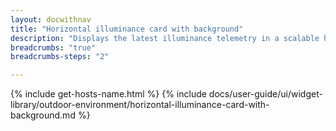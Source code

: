 ```yaml
---
layout: docwithnav
title: "Horizontal illuminance card with background"
description: "Displays the latest illuminance telemetry in a scalable horizontal layout with the background image."
breadcrumbs: "true"
breadcrumbs-steps: "2"

---
```

{% include get-hosts-name.html %}
{% include docs/user-guide/ui/widget-library/outdoor-environment/horizontal-illuminance-card-with-background.md %}
